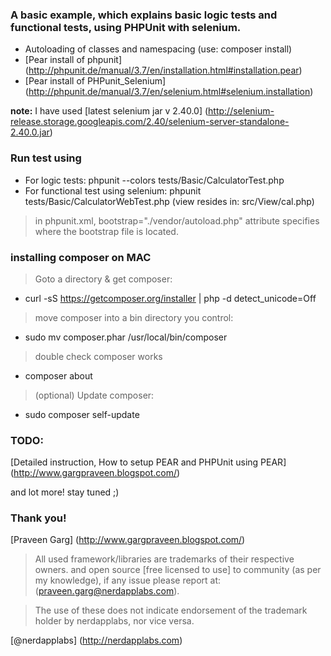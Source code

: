 ### A basic example, which explains basic logic tests and functional tests, using PHPUnit with selenium.

* Autoloading of classes and namespacing (use: composer install)
* [Pear install of phpunit] (http://phpunit.de/manual/3.7/en/installation.html#installation.pear)
* [Pear install of PHPunit_Selenium] (http://phpunit.de/manual/3.7/en/selenium.html#selenium.installation)

__note:__ I have used [latest selenium jar v 2.40.0] (http://selenium-release.storage.googleapis.com/2.40/selenium-server-standalone-2.40.0.jar)

### Run test using

* For logic tests: phpunit --colors tests/Basic/CalculatorTest.php
* For functional test using selenium: phpunit tests/Basic/CalculatorWebTest.php
(view resides in: src/View/cal.php)

> in phpunit.xml, bootstrap="./vendor/autoload.php" attribute specifies where the bootstrap
> file is located.

### installing composer on MAC

> Goto a directory & get composer:
* curl -sS https://getcomposer.org/installer | php -d detect_unicode=Off
> move composer into a bin directory you control:
* sudo mv composer.phar /usr/local/bin/composer
> double check composer works
* composer about
>(optional) Update composer:
* sudo composer self-update


### TODO:

[Detailed instruction, How to setup PEAR and PHPUnit using PEAR] (http://www.gargpraveen.blogspot.com/)

and lot more! stay tuned ;)

### Thank you!

[Praveen Garg] (http://www.gargpraveen.blogspot.com/)

> All used framework/libraries are trademarks of their respective owners. and open source
> [free licensed to use] to community (as per my knowledge), if any issue please report at:
> (praveen.garg@nerdapplabs.com).

> The use of these does not indicate endorsement of the trademark holder by nerdapplabs,
> nor vice versa.


[@nerdapplabs] (http://nerdapplabs.com)